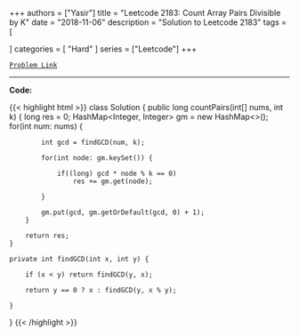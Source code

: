 
+++
authors = ["Yasir"]
title = "Leetcode 2183: Count Array Pairs Divisible by K"
date = "2018-11-06"
description = "Solution to Leetcode 2183"
tags = [
    
]
categories = [
    "Hard"
]
series = ["Leetcode"]
+++



[`Problem Link`](https://leetcode.com/problems/count-array-pairs-divisible-by-k/description/)

---

**Code:**

{{< highlight html >}}
class Solution {
    public long countPairs(int[] nums, int k) {
        long res = 0;
        HashMap<Integer, Integer> gm = new HashMap<>();
        for(int num: nums) {

            int gcd = findGCD(num, k);

            for(int node: gm.keySet()) {

                if((long) gcd * node % k == 0) 
                    res += gm.get(node);

            }

            gm.put(gcd, gm.getOrDefault(gcd, 0) + 1);
        }

        return res;
    }
    
    private int findGCD(int x, int y) {

        if (x < y) return findGCD(y, x);

        return y == 0 ? x : findGCD(y, x % y);

    }
}
{{< /highlight >}}

